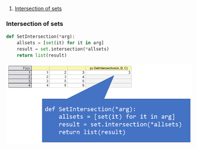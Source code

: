1. [Intersection of sets](#Intersection-of-sets)

### Intersection of sets
```python
def SetIntersection(*arg):
    allsets = [set(it) for it in arg]
    result = set.intersection(*allsets)
    return list(result)
```
![intersection_of_sets](images/intersection_of_sets.png)
